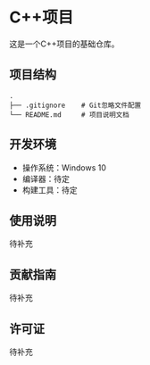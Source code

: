 # C++项目

这是一个C++项目的基础仓库。

## 项目结构

```
.
├── .gitignore    # Git忽略文件配置
└── README.md     # 项目说明文档
```

## 开发环境

- 操作系统：Windows 10
- 编译器：待定
- 构建工具：待定

## 使用说明

待补充

## 贡献指南

待补充

## 许可证

待补充 